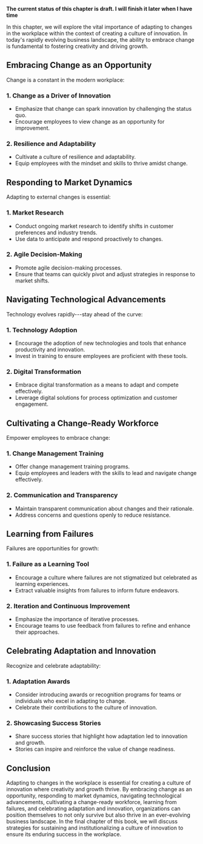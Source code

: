**The current status of this chapter is draft. I will finish it later when I have time**

In this chapter, we will explore the vital importance of adapting to changes in the workplace within the context of creating a culture of innovation. In today's rapidly evolving business landscape, the ability to embrace change is fundamental to fostering creativity and driving growth.

Embracing Change as an Opportunity
----------------------------------

Change is a constant in the modern workplace:

### **1. Change as a Driver of Innovation**

* Emphasize that change can spark innovation by challenging the status quo.
* Encourage employees to view change as an opportunity for improvement.

### **2. Resilience and Adaptability**

* Cultivate a culture of resilience and adaptability.
* Equip employees with the mindset and skills to thrive amidst change.

Responding to Market Dynamics
-----------------------------

Adapting to external changes is essential:

### **1. Market Research**

* Conduct ongoing market research to identify shifts in customer preferences and industry trends.
* Use data to anticipate and respond proactively to changes.

### **2. Agile Decision-Making**

* Promote agile decision-making processes.
* Ensure that teams can quickly pivot and adjust strategies in response to market shifts.

Navigating Technological Advancements
-------------------------------------

Technology evolves rapidly---stay ahead of the curve:

### **1. Technology Adoption**

* Encourage the adoption of new technologies and tools that enhance productivity and innovation.
* Invest in training to ensure employees are proficient with these tools.

### **2. Digital Transformation**

* Embrace digital transformation as a means to adapt and compete effectively.
* Leverage digital solutions for process optimization and customer engagement.

Cultivating a Change-Ready Workforce
------------------------------------

Empower employees to embrace change:

### **1. Change Management Training**

* Offer change management training programs.
* Equip employees and leaders with the skills to lead and navigate change effectively.

### **2. Communication and Transparency**

* Maintain transparent communication about changes and their rationale.
* Address concerns and questions openly to reduce resistance.

Learning from Failures
----------------------

Failures are opportunities for growth:

### **1. Failure as a Learning Tool**

* Encourage a culture where failures are not stigmatized but celebrated as learning experiences.
* Extract valuable insights from failures to inform future endeavors.

### **2. Iteration and Continuous Improvement**

* Emphasize the importance of iterative processes.
* Encourage teams to use feedback from failures to refine and enhance their approaches.

Celebrating Adaptation and Innovation
-------------------------------------

Recognize and celebrate adaptability:

### **1. Adaptation Awards**

* Consider introducing awards or recognition programs for teams or individuals who excel in adapting to change.
* Celebrate their contributions to the culture of innovation.

### **2. Showcasing Success Stories**

* Share success stories that highlight how adaptation led to innovation and growth.
* Stories can inspire and reinforce the value of change readiness.

Conclusion
----------

Adapting to changes in the workplace is essential for creating a culture of innovation where creativity and growth thrive. By embracing change as an opportunity, responding to market dynamics, navigating technological advancements, cultivating a change-ready workforce, learning from failures, and celebrating adaptation and innovation, organizations can position themselves to not only survive but also thrive in an ever-evolving business landscape. In the final chapter of this book, we will discuss strategies for sustaining and institutionalizing a culture of innovation to ensure its enduring success in the workplace.
